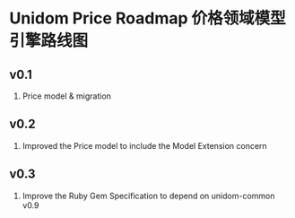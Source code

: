 # Unidom Price Roadmap 价格领域模型引擎路线图

## v0.1
1. Price model & migration

## v0.2
1. Improved the Price model to include the Model Extension concern

## v0.3
1. Improve the Ruby Gem Specification to depend on unidom-common v0.9
